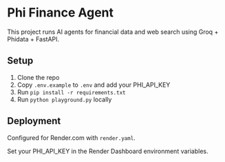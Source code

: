 # Phi Finance Agent

This project runs AI agents for financial data and web search using Groq + Phidata + FastAPI.

## Setup

1. Clone the repo  
2. Copy `.env.example` to `.env` and add your PHI_API_KEY  
3. Run `pip install -r requirements.txt`  
4. Run `python playground.py` locally

## Deployment

Configured for Render.com with `render.yaml`.

Set your PHI_API_KEY in the Render Dashboard environment variables.

